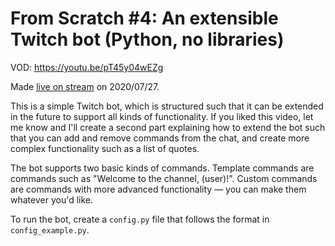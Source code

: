 # From Scratch #4: An extensible Twitch bot (Python, no libraries)

VOD: https://youtu.be/pT45y04wEZg

Made [live on stream](https://twitch.tv/clumsycomputer) on 2020/07/27.

This is a simple Twitch bot, which is structured such that it can be extended in
the future to support all kinds of functionality. If you liked this video, let
me know and I'll create a second part explaining how to extend the bot such
that you can add and remove commands from the chat, and create more complex
functionality such as a list of quotes.

The bot supports two basic kinds of commands. Template commands are commands
such as "Welcome to the channel, (user)!". Custom commands are commands with
more advanced functionality — you can make them whatever you'd like.

To run the bot, create a `config.py` file that follows the format in `config_example.py`.
